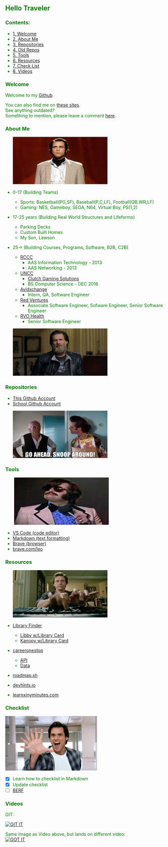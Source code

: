 
[//]: # (arionalmond/README.md is at the top)
[//]: # (this file is shown at the top of my github profile at github.com/arionalmond)
[comment]: # (the actual repo is github.com/arionalmond/arionalmond)


<font color="green">


## Hello Traveler

### Contents:

* [1. Welcome](#welcome)
* [2. About Me](#about-me)
* [3. Repositories](#repositories)  
* [4. Old Repos](https://github.com/arocya)
* [5. Tools](#tools)
* [6. Resources](#resources) 
* [7. Check List](#checklist) 
* [8. Videos](#videos) 
 
### Welcome

Welcome to my [Github](https://github.com/arionalmond/arionalmond).  


You can also find me on [these sites](https://www.linktr.ee/arionalmond).  
See anything outdated?  
Something to mention, please leave a comment [here](https://github.com/arionalmond/arionalmond/issues).  

### About Me

&nbsp;&nbsp;&nbsp;&nbsp;&nbsp;&nbsp;<img src="media/andy.jpeg" width="300" height="150">

* 0-17 (Building Teams) 
    * Sports: Basketball(PG,SF), Baseball(P,C,LF), Football(QB,WR,LF)
    * Gaming: NES, Gameboy, SEGA, N64, Virtual Boy, PS(1,2)

* 17-25 years (Building Real World Structures and Lifeforms)
    * Parking Decks
    * Custom Built Homes
    * My Son, Lawson

* 25-> (Building Courses, Programs, Software, B2B, C2B)
    * [RCCC](https://www.rccc.edu/)
        * AAS Information Technology - 2013
        * AAS Networking - 2013
    * [UNCC](https://www.charlotte.edu/)
        * [Clutch Gaming Solutions](https://inside.charlotte.edu/news-features/2014-05-05/winners-named-2014-charlotte-venture-challenge/)
        * BS Computer Science - DEC 2016
    * [Avidxchange](https://www.avidxchange.com/)
        * Intern, QA, Software Engineer
    * [Red Ventures](https://www.redventures.com/)
        * Associate Software Engineer, Sofware Engineer, Senior Software Engineer
    * [RVO Health](https://www.redventures.com/)
        * Senior Software Engineer

&nbsp;&nbsp;&nbsp;&nbsp;&nbsp;&nbsp;<img src="media/jim.jpeg" width="300" height="150">


[//]: # (wellfound.com/u/arion-almond)

### Repositories

* [This Github Account](https://github.com/arionalmond?tab=repositories)
* [School Github Account](https://github.com/arionalmond?tab=repositories)

&nbsp;&nbsp;&nbsp;&nbsp;&nbsp;&nbsp;<img src="media/snoopAround.gif" width="300" height="150">


### Tools

&nbsp;&nbsp;&nbsp;&nbsp;&nbsp;&nbsp; <img src="media/tony.jpeg" width="300" height="150">


* [VS Code (code editor)](https://code.visualstudio.com/)
* [Markdown (text formatting)](https://www.markdownguide.org/cheat-sheet)
* [Brave (browser)](https://www.brave.com)
* [brave.com/leo](https://www.brave.com/leo)

### Resources

&nbsp;&nbsp;&nbsp;&nbsp;&nbsp;&nbsp;<img src="media/typing.jpeg" width="300" height="150">

* [Library Finder](https://www.careeronestop.org/LocalHelp/CommunityServices/find-libraries.aspx?location=NC)
    * [Libby w/Library Card](https://libbyapp.com)
    * [Kanopy w/Library Card](https://www.kanopy.com/)

* [careeronestop](https://www.careeronestop.org/)
    * [API](https://www.careeronestop.org/Developers/WebAPI/web-api.aspx)
    * [Data](https://www.careeronestop.org/Developers/Data/data-downloads.aspx)

* [roadmap.sh](https://www.roadmap.sh)
* [devhints.io](https://www.devhints.io)
* [learnxinyminutes.com](https://www.learnxinyminutes.com)

### Checklist  

![alt text](media/7.jpeg)

- [x] Learn how to checklist in Markdown   
- [x] Update checklist
- [ ] [BERF](https://www.roadmap.sh/best-practices/backend-performance)  

### Videos

GIT:  

[![GIT IT](https://img.youtube.com/vi/HkdAHXoRtos/0.jpg)](https://www.youtube.com/watch?v=HkdAHXoRtos)

Same Image as Video above, but lands on different video:  
[![GOT IT](https://img.youtube.com/vi/HkdAHXoRtos/0.jpg)](https://www.youtube.com/watch?v=66tfvFeALBQ)

[//]: # (This **word** is bold. This <em>word</em> is italic.)

</font>